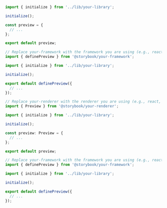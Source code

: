 ```js filename=".storybook/preview.js" renderer="common" language="js" tabTitle="CSF 3"
import { initialize } from '../lib/your-library';

initialize();

const preview = {
  // ...
};

export default preview;
```

```js filename=".storybook/preview.js" renderer="react" language="js" tabTitle="CSF Factory 🧪"
// Replace your-framework with the framework you are using (e.g., react-vite, nextjs, experimental-nextjs-vite)
import { definePreview } from '@storybook/your-framework';

import { initialize } from '../lib/your-library';

initialize();

export default definePreview({
  // ...
});
```

```ts filename=".storybook/preview.ts" renderer="common" language="ts" tabTitle="CSF 3"
// Replace your-renderer with the renderer you are using (e.g., react, vue3)
import { Preview } from '@storybook/your-renderer';

import { initialize } from '../lib/your-library';

initialize();

const preview: Preview = {
  // ...
};

export default preview;
```

```ts filename=".storybook/preview.ts" renderer="react" language="ts" tabTitle="CSF Factory 🧪"
// Replace your-framework with the framework you are using (e.g., react-vite, nextjs, experimental-nextjs-vite)
import { definePreview } from '@storybook/your-framework';

import { initialize } from '../lib/your-library';

initialize();

export default definePreview({
  // ...
});
```

